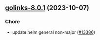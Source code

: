 

## [golinks-8.0.1](https://github.com/truecharts/charts/compare/golinks-8.0.0...golinks-8.0.1) (2023-10-07)

### Chore

- update helm general non-major ([#13386](https://github.com/truecharts/charts/issues/13386))
  
  